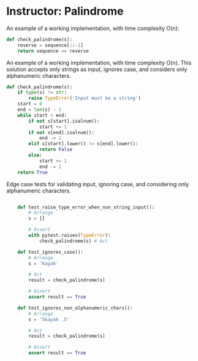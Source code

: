 # Instructor: Palindrome

An example of a working implementation, with time complexity O(n):

```python
def check_palindrome(s):
    reverse = sequence[::-1]
    return sequence == reverse
```

An example of a working implementation, with time complexity O(n). This solution accepts only strings as input, ignores case, and considers only alphanumeric characters. 

```python
def check_palindrome(s):
    if type(s) != str:
        raise TypeError('Input must be a string')
    start = 0
    end = len(s) - 1
    while start < end:
        if not s[start].isalnum():
            start += 1
        if not s[end].isalnum():
            end -= 1
        elif s[start].lower() != s[end].lower():
            return False
        else:
            start += 1
            end -= 1
    return True
```
Edge case tests for validating input, ignoring case, and considering only alphanumeric characters.

```python

    def test_raise_type_error_when_non_string_input():
        # Arrange
        s = []

        # Assert
        with pytest.raises(TypeError):
            check_palindrome(s) # Act

    def test_ignores_case():
        # Arrange
        s = 'Kayak'

        # Act
        result = check_palindrome(s)

        # Assert
        assert result == True

    def test_ignores_non_alphanumeric_chars():
        # Arrange
        s = '5kayak .5'

        # Act
        result = check_palindrome(s)

        # Assert
        assert result == True
```